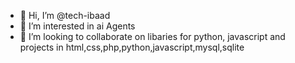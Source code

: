 - 👋 Hi, I’m @tech-ibaad 
- 👀 I’m interested in ai Agents
- 💞️ I’m looking to collaborate on libaries for python, javascript and projects in html,css,php,python,javascript,mysql,sqlite


